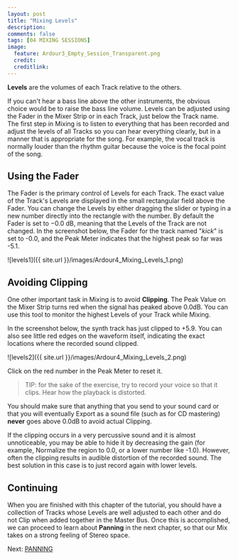 ```yaml
---
layout: post
title: "Mixing Levels"
description:
comments: false 
tags: [04 MIXING SESSIONS]
image:
  feature: Ardour3_Empty_Session_Transparent.png
  credit:  
  creditlink:  
---
```


**Levels** are the volumes of each Track relative to the others.

If you can't hear a bass line above the other instruments, the obvious choice
would be to raise the bass line volume. Levels can be adjusted using the
Fader in the Mixer Strip or in each Track, just below the Track name.
The first step in Mixing is to listen to everything that has been
recorded and adjust the levels of all Tracks so you can hear everything
clearly, but in a manner that is appropriate for the song. For example,
the vocal track is normally louder than the rhythm guitar because the
voice is the focal point of the song.

## Using the Fader

The Fader is the primary control of Levels for each Track. The exact
value of the Track's Levels are displayed in the small rectangular field
above the Fader. You can change the Levels by either dragging the slider
or typing in a new number directly into the rectangle with the number.
By default the Fader is set to −0.0 dB, meaning that the Levels of the
Track are not changed. In the screenshot below, the
Fader for the track named "*kick*" is set to -0.0, and the Peak Meter
indicates that the highest peak so far was -5.1. 

![levels1]({{ site.url }}/images/Ardour4_Mixing_Levels_1.png) 

## Avoiding Clipping

One other important task in Mixing is to avoid **Clipping**. The Peak
Value on the Mixer Strip turns red when the signal has peaked above
0.0dB. You can use this tool to monitor the highest Levels of your Track
while Mixing. 

In the screenshot below, the synth track has just clipped to +5.9. You
can also see little red edges on the waveform itself, indicating the
exact locations where the recorded sound clipped. 

![levels2]({{ site.url }}/images/Ardour4_Mixing_Levels_2.png)

Click on the red number in the Peak Meter to reset it.

> TIP: for the sake of the exercise, try to record your voice so that it clips. Hear how the playback is distorted.

You should make sure that anything that you send to your sound card or
that you will eventually Export as a sound file (such as for CD
mastering) **never** goes above 0.0dB to avoid actual Clipping.

If the clipping occurs in a very percussive sound and it is almost unnoticeable, you may be able to hide it by
decreasing the gain (for example, Normalize the region to 0.0, or a
lower number like -1.0). However, often the clipping results in audible
distortion of the recorded sound. The best solution in this case is to
just record again with lower levels.

## Continuing

When you are finished with this chapter of the tutorial, you should have
a collection of Tracks whose Levels are well adjusted to each other and
do not Clip when added together in the Master Bus. Once this is
accomplished, we can proceed to learn about **Panning** in the next
chapter, so that our Mix takes on a strong feeling of Stereo space.

Next: [PANNING](../panning)
